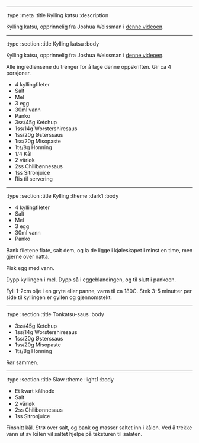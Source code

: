 --------------------------------------------------------------------------------
:type :meta
:title Kylling katsu
:description

Kylling katsu, opprinnelig fra Joshua Weissman i [denne
videoen](https://www.youtube.com/watch?v=D6diqH8RF4U).

--------------------------------------------------------------------------------
:type :section
:title Kylling katsu
:body

Kylling katsu, opprinnelig fra Joshua Weissman i [denne
videoen](https://www.youtube.com/watch?v=D6diqH8RF4U).


Alle ingrediensene du trenger for å lage denne oppskriften. Gir ca 4 porsjoner.

- 4 kyllingfileter
- Salt
- Mel
- 3 egg
- 30ml vann
- Panko
- 3ss/45g Ketchup
- 1ss/14g Worstershiresaus
- 1ss/20g Østerssaus
- 1ss/20g Misopaste
- 1ts/8g Honning
- 1/4 Kål
- 2 vårløk
- 2ss Chilibønnesaus
- 1ss Sitronjuice
- Ris til servering

--------------------------------------------------------------------------------
:type :section
:title Kylling
:theme :dark1
:body

- 4 kyllingfileter
- Salt
- Mel
- 3 egg
- 30ml vann
- Panko

Bank filetene flate, salt dem, og la de ligge i kjøleskapet i minst en time, men
gjerne over natta.

Pisk egg med vann.

Dypp kyllingen i mel. Dypp så i eggeblandingen, og til slutt i pankoen.

Fyll 1-2cm olje i en gryte eller panne, varm til ca 180C. Stek 3-5 minutter per
side til kyllingen er gyllen og gjennomstekt.

--------------------------------------------------------------------------------
:type :section
:title Tonkatsu-saus
:body

- 3ss/45g Ketchup
- 1ss/14g Worstershiresaus
- 1ss/20g Østerssaus
- 1ss/20g Misopaste
- 1ts/8g Honning

Rør sammen.

--------------------------------------------------------------------------------
:type :section
:title Slaw
:theme :light1
:body

- Et kvart kålhode
- Salt
- 2 vårløk
- 2ss Chilibønnesaus
- 1ss Sitronjuice

Finsnitt kål. Strø over salt, og bank og masser saltet inn i kålen. Ved å trekke
vann ut av kålen vil saltet hjelpe på teksturen til salaten.
